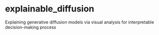 # explainable_diffusion
Explaining generative diffusion models via visual analysis for interpretable decision-making process
